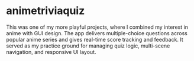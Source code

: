 # animetriviaquiz

This was one of my more playful projects, where I combined my interest in anime with GUI design. The app delivers multiple-choice questions across popular anime series and gives real-time score tracking and feedback. It served as my practice ground for managing quiz logic, multi-scene navigation, and responsive UI layout.
